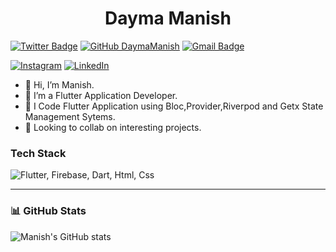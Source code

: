
<h1 align="center">
  Dayma Manish
</h1>

[![Twitter Badge](https://img.shields.io/badge/-@manishdayma22-1ca0f1?style=flat-square&labelColor=1ca0f1&logo=twitter&logoColor=white&link=https://twitter.com/manishdayma22)](https://twitter.com/manishdayma22)
[![GitHub DaymaManish](https://img.shields.io/github/followers/DaymaManish?label=follow&style=social)](https://github.com/DaymaManish)
[![Gmail Badge](https://img.shields.io/badge/-manishdayma65@gmail.com-c14438?style=flat-square&logo=Gmail&logoColor=white&link=mailto:manishdayma65@gmail.com)](mailto:manishdayma65@gmail.com)

[![Instagram](https://img.shields.io/badge/Instagram-%23E4405F.svg?style=for-the-badge&logo=Instagram&logoColor=white)](https://instagram.com/ishidayma)
[![LinkedIn](https://img.shields.io/badge/linkedin-%230077B5.svg?style=for-the-badge&logo=linkedin&logoColor=white)](https://www.linkedin.com/in/daymamanish/)


- 👋 Hi, I’m Manish.
- 👀 I’m a Flutter Application Developer.
- 🌱 I Code Flutter Application using Bloc,Provider,Riverpod and Getx State Management Sytems.
- 💖 Looking to collab on interesting projects.

### Tech Stack
<img src="https://skillicons.dev/icons?i=flutter,firebase,dart,react,html,css" title="Flutter, Firebase, Dart, HTML, CSS" alt="Flutter, Firebase, Dart, Html, Css" /> <br />
___

### 📊 GitHub Stats

![Manish's GitHub stats](https://github-readme-stats.vercel.app/api?username=DaymaManish&show_icons=true&theme=tokyonight) 

<br>

<!---
DaymaManish/DaymaManish is a ✨ special ✨ repository because its `README.md` (this file) appears on your GitHub profile.
You can click the Preview link to take a look at your changes.
--->
